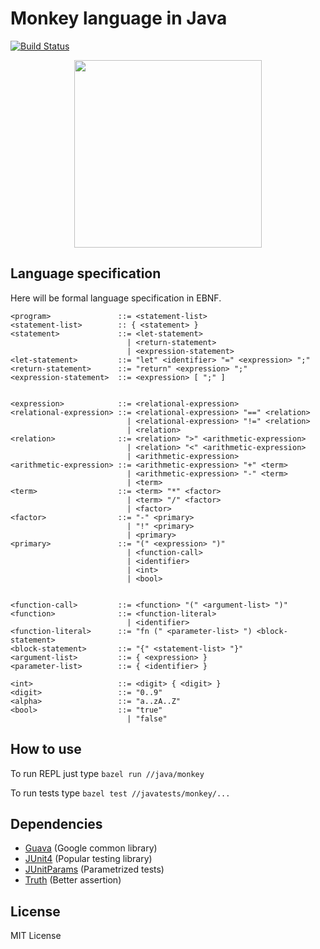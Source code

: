 # Monkey language in Java

[![Build Status](https://travis-ci.org/lionell/monkey-in-java.svg?branch=master)](https://travis-ci.org/lionell/monkey-in-java)

<div align="center">
  <img width="300px" src="http://tinyclipart.com/resource/monkey-cartoon/monkey-cartoon-142.jpg" />
</div>

## Language specification

Here will be formal language specification in EBNF.

```
<program>               ::= <statement-list>
<statement-list>        :: { <statement> }
<statement>             ::= <let-statement>
                          | <return-statement>
                          | <expression-statement>
<let-statement>         ::= "let" <identifier> "=" <expression> ";"
<return-statement>      ::= "return" <expression> ";"
<expression-statement>  ::= <expression> [ ";" ]


<expression>            ::= <relational-expression>
<relational-expression> ::= <relational-expression> "==" <relation>
                          | <relational-expression> "!=" <relation>
                          | <relation>
<relation>              ::= <relation> ">" <arithmetic-expression>
                          | <relation> "<" <arithmetic-expression>
                          | <arithmetic-expression>
<arithmetic-expression> ::= <arithmetic-expression> "+" <term>
                          | <arithmetic-expression> "-" <term>
                          | <term>
<term>                  ::= <term> "*" <factor>
                          | <term> "/" <factor>
                          | <factor>
<factor>                ::= "-" <primary>
                          | "!" <primary>
                          | <primary>
<primary>               ::= "(" <expression> ")"
                          | <function-call>
                          | <identifier>
                          | <int>
                          | <bool>


<function-call>         ::= <function> "(" <argument-list> ")"
<function>              ::= <function-literal>
                          | <identifier>
<function-literal>      ::= "fn (" <parameter-list> ") <block-statement>
<block-statement>       ::= "{" <statement-list> "}"
<argument-list>         ::= { <expression> }
<parameter-list>        ::= { <identifier> }

<int>                   ::= <digit> { <digit> }
<digit>                 ::= "0..9"
<alpha>                 ::= "a..zA..Z"
<bool>                  ::= "true"
                          | "false"
```

## How to use

To run REPL just type `bazel run //java/monkey`

To run tests type `bazel test //javatests/monkey/...`

## Dependencies

* [Guava](https://github.com/google/guava) (Google common library)
* [JUnit4](http://junit.org/junit4/) (Popular testing library)
* [JUnitParams](https://github.com/Pragmatists/JUnitParams) (Parametrized tests)
* [Truth](https://github.com/google/truth) (Better assertion)

## License

MIT License
